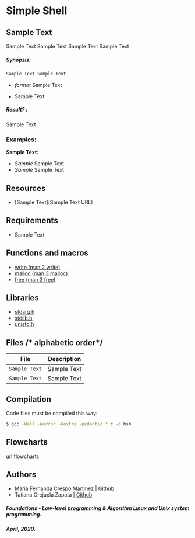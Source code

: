 # Simple Shell
##  Sample Text

Sample Text Sample Text Sample Text Sample Text

##### Synopsis:
```bash
Sample Text Sample Text
```
* *format* Sample Text

* Sample Text

##### Result? :
Sample Text

### Examples:
**Sample Text:**
* *Sample*   Sample Text
* *Sample*   Sample Text

## Resources

* [Sample Text](Sample Text URL)

## Requirements

* Sample Text

## Functions and macros

* [write (man 2 write)](https://linux.die.net/man/2/write)
* [malloc (man 3 malloc)](https://linux.die.net/man/3/malloc)
* [free (man 3 free)](https://linux.die.net/man/3/free)

## Libraries

* [stdarg.h](https://en.wikipedia.org/wiki/Stdarg.h)
* [stdlib.h](https://es.wikipedia.org/wiki/Stdlib.h)
* [unistd.h](https://en.wikipedia.org/wiki/Unistd.h)

## Files /* alphabetic order*/
| File  | Description |
| :---: | :---:  |
| `Sample Text` | Sample Text |
| `Sample Text` | Sample Text |


## Compilation
Code files must be compiled this way:
```bash
$ gcc -Wall -Werror -Wextra -pedantic *.c -o hsh
```
## Flowcharts
url flowcharts

## Authors
* Maria Fernanda Crespo Martinez | [Github](https://github.com/mfcrespo)
* Tatiana Orejuela Zapata | [Github](https://github.com/tatsOre)

##### Foundations - Low-level programming & Algorithm  Linux and Unix system programming.
#####  April, 2020.
